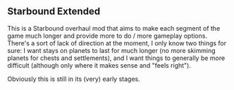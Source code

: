 ## Starbound Extended

This is a Starbound overhaul mod that aims to make each segment of the game much longer and provide more to do / more gameplay options. There's a sort of lack of direction at the moment, I only know two things for sure: I want stays on planets to last for much longer (no more skimming planets for chests and settlements), and I want things to generally be more difficult (although only where it makes sense and "feels right").

Obviously this is still in its (very) early stages.
